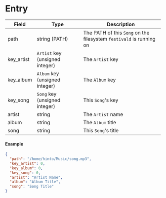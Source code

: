 # Entry

| Field      | Type                            | Description |
|------------|---------------------------------|-------------|
| path       | string (PATH)                   | The PATH of this `Song` on the filesystem `festivald` is running on
| key_artist | `Artist` key (unsigned integer) | The `Artist` key
| key_album  | `Album` key (unsigned integer)  | The `Album` key
| key_song   | `Song` key (unsigned integer)   | This `Song`'s key
| artist     | string                          | The `Artist` name
| album      | string                          | The `Album` title
| song       | string                          | This `Song`'s title

#### Example
```json
{
  "path": "/home/hinto/Music/song.mp3",
  "key_artist": 0,
  "key_album": 0,
  "key_song": 0,
  "artist": "Artist Name",
  "album": "Album Title",
  "song": "Song Title"
}
```
